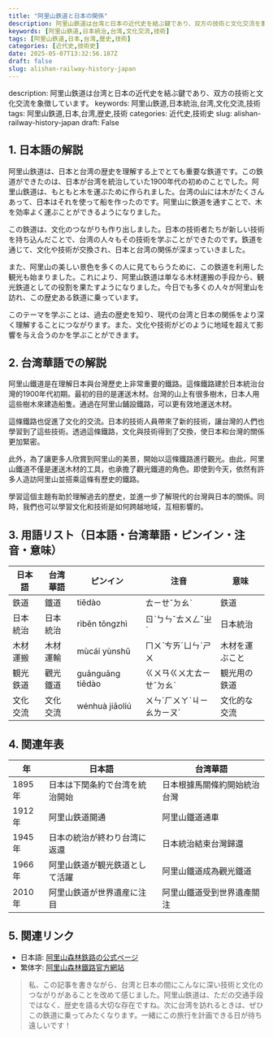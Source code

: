 ```yaml
---
title: "阿里山鉄道と日本の関係"
description: 阿里山鉄道は台湾と日本の近代史を結ぶ鍵であり、双方の技術と文化交流を象徴しています。
keywords: [阿里山鉄道,日本統治,台湾,文化交流,技術]
tags: [阿里山鉄道,日本,台湾,歴史,技術]
categories: [近代史,技術史]
date: 2025-05-07T13:32:56.187Z
draft: false
slug: alishan-railway-history-japan
---
```


description: 阿里山鉄道は台湾と日本の近代史を結ぶ鍵であり、双方の技術と文化交流を象徴しています。
keywords: 阿里山鉄道,日本統治,台湾,文化交流,技術
tags: 阿里山鉄道,日本,台湾,歴史,技術
categories: 近代史,技術史
slug: alishan-railway-history-japan
draft: False

## 1. 日本語の解説

阿里山鉄道は、日本と台湾の歴史を理解する上でとても重要な鉄道です。この鉄道ができたのは、日本が台湾を統治していた1900年代の初めのことでした。阿里山鉄道は、もともと木を運ぶために作られました。台湾の山には木がたくさんあって、日本はそれを使って船を作ったのです。阿里山に鉄道を通すことで、木を効率よく運ぶことができるようになりました。

この鉄道は、文化のつながりも作り出しました。日本の技術者たちが新しい技術を持ち込んだことで、台湾の人々もその技術を学ぶことができたのです。鉄道を通じて、文化や技術が交換され、日本と台湾の関係が深まっていきました。

また、阿里山の美しい景色を多くの人に見てもらうために、この鉄道を利用した観光も始まりました。これにより、阿里山鉄道は単なる木材運搬の手段から、観光鉄道としての役割を果たすようになりました。今日でも多くの人々が阿里山を訪れ、この歴史ある鉄道に乗っています。

このテーマを学ぶことは、過去の歴史を知り、現代の台湾と日本の関係をより深く理解することにつながります。また、文化や技術がどのように地域を超えて影響を与え合うのかを学ぶことができます。

## 2. 台湾華語での解説

阿里山鐵道是在理解日本與台灣歷史上非常重要的鐵路。這條鐵路建於日本統治台灣的1900年代初期。最初的目的是運送木材。台灣的山上有很多樹木，日本人用這些樹木來建造船隻。通過在阿里山鋪設鐵路，可以更有效地運送木材。

這條鐵路也促進了文化的交流。日本的技術人員帶來了新的技術，讓台灣的人們也學習到了這些技術。透過這條鐵路，文化與技術得到了交換，使日本和台灣的關係更加緊密。

此外，為了讓更多人欣賞到阿里山的美景，開始以這條鐵路進行觀光。由此，阿里山鐵道不僅是運送木材的工具，也承擔了觀光鐵道的角色。即使到今天，依然有許多人造訪阿里山並搭乘這條有歷史的鐵路。

學習這個主題有助於理解過去的歷史，並進一步了解現代的台灣與日本的關係。同時，我們也可以學習文化和技術是如何跨越地域，互相影響的。

## 3. 用語リスト（日本語・台湾華語・ピンイン・注音・意味）

| 日本語        | 台湾華語      | ピンイン         | 注音        | 意味                         |
|---------------|---------------|-----------------|------------|----------------------------|
| 鉄道          | 鐵道          | tiědào          | ㄊㄧㄝˇㄉㄠˋ | 鉄道                         |
| 日本統治      | 日本統治      | rìběn tǒngzhì   | ㄖˋㄅㄣˇㄊㄨㄥˇㄓˋ | 日本統治                     |
| 木材運搬      | 木材運輸      | mùcái yùnshū    | ㄇㄨˋㄘㄞˊㄩㄣˋㄕㄨ    | 木材を運ぶこと               |
| 観光鉄道      | 觀光鐵道      | guānguāng tiědào| ㄍㄨㄢㄍㄨㄤㄊㄧㄝˇㄉㄠˋ | 観光用の鉄道                 |
| 文化交流      | 文化交流      | wénhuà jiāoliú  | ㄨㄣˊㄏㄨㄚˋㄐㄧㄠㄌㄧㄡˊ | 文化的な交流                 |

## 4. 関連年表

| 年 | 日本語 | 台湾華語 |
|---|--------|---------|
| 1895年 | 日本は下関条約で台湾を統治開始 | 日本根據馬關條約開始統治台灣 |
| 1912年 | 阿里山鉄道開通 | 阿里山鐵道通車 |
| 1945年 | 日本の統治が終わり台湾に返還 | 日本統治結束台灣歸還 |
| 1966年 | 阿里山鉄道が観光鉄道として活躍 | 阿里山鐵道成為觀光鐵道 |
| 2010年 | 阿里山鉄道が世界遺産に注目 | 阿里山鐵道受到世界遺產關注 |

## 5. 関連リンク  

- 日本語: [阿里山森林鉄路の公式ページ](https://afrch.forest.gov.tw/)
- 繁体字: [阿里山森林鐵路官方網站](https://afrch.forest.gov.tw/)

>私、この記事を書きながら、台湾と日本の間にこんなに深い技術と文化のつながりがあることを改めて感じました。阿里山鉄道は、ただの交通手段ではなく、歴史を語る大切な存在ですね。次に台湾を訪れるときは、ぜひこの鉄道に乗ってみたくなります。一緒にこの旅行を計画できる日が待ち遠しいです！